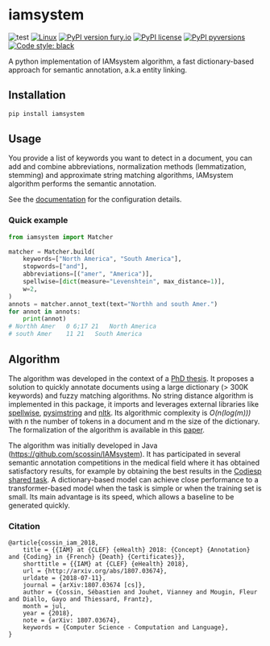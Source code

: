 # iamsystem
![test](https://github.com/scossin/iamsystem_python/actions/workflows/tests.yml/badge.svg)
[![Linux](https://svgshare.com/i/Zhy.svg)](https://svgshare.com/i/Zhy.svg)
[![PyPI version fury.io](https://badge.fury.io/py/iamsystem.svg)](https://pypi.org/project/iamsystem/)
[![PyPI license](https://img.shields.io/pypi/l/iamsystem.svg)](https://pypi.python.org/pypi/iamsystem/)
[![PyPI pyversions](https://img.shields.io/pypi/pyversions/iamsystem.svg)](https://pypi.python.org/pypi/iamsystem/)
[![Code style: black](https://img.shields.io/badge/code%20style-black-000000.svg)](https://github.com/python/black)

A python implementation of IAMsystem algorithm, a fast dictionary-based approach for semantic annotation, a.k.a entity linking.


## Installation

```bash
pip install iamsystem
```

## Usage
You provide a list of keywords you want to detect in a document,
you can add and combine abbreviations, normalization methods (lemmatization, stemming) and approximate string matching algorithms,
IAMsystem algorithm performs the semantic annotation.

See the [documentation](https://iamsystem-python.readthedocs.io/en/latest/) for the configuration details.

### Quick example

```python
from iamsystem import Matcher

matcher = Matcher.build(
    keywords=["North America", "South America"],
    stopwords=["and"],
    abbreviations=[("amer", "America")],
    spellwise=[dict(measure="Levenshtein", max_distance=1)],
    w=2,
)
annots = matcher.annot_text(text="Northh and south Amer.")
for annot in annots:
    print(annot)
# Northh Amer	0 6;17 21	North America
# south Amer	11 21	South America
```


## Algorithm
The algorithm was developed in the context of a [PhD thesis](https://theses.hal.science/tel-03857962/).
It proposes a solution to quickly annotate documents using a large dictionary (> 300K keywords) and fuzzy matching algorithms.
No string distance algorithm is implemented in this package, it imports and leverages external libraries like [spellwise](https://github.com/chinnichaitanya/spellwise),
[pysimstring](https://github.com/percevalw/pysimstring) and [nltk](https://github.com/nltk/nltk).
Its algorithmic complexity is *O(n(log(m)))* with n the number of tokens in a document and m the size of the dictionary.
The formalization of the algorithm is available in this [paper](https://ceur-ws.org/Vol-3202/livingner-paper11.pdf).

The algorithm was initially developed in Java (https://github.com/scossin/IAMsystem).
It has participated in several semantic annotation competitions in the medical field where it has obtained satisfactory results,
for example by obtaining the best results in the [Codiesp shared task](https://temu.bsc.es/codiesp/index.php/2019/09/19/awards/).
A dictionary-based model can achieve close performance to a transformer-based model when the task is simple or when the training set is small.
Its main advantage is its speed, which allows a baseline to be generated quickly.

### Citation
```
@article{cossin_iam_2018,
	title = {{IAM} at {CLEF} {eHealth} 2018: {Concept} {Annotation} and {Coding} in {French} {Death} {Certificates}},
	shorttitle = {{IAM} at {CLEF} {eHealth} 2018},
	url = {http://arxiv.org/abs/1807.03674},
	urldate = {2018-07-11},
	journal = {arXiv:1807.03674 [cs]},
	author = {Cossin, Sébastien and Jouhet, Vianney and Mougin, Fleur and Diallo, Gayo and Thiessard, Frantz},
	month = jul,
	year = {2018},
	note = {arXiv: 1807.03674},
	keywords = {Computer Science - Computation and Language},
}
```
